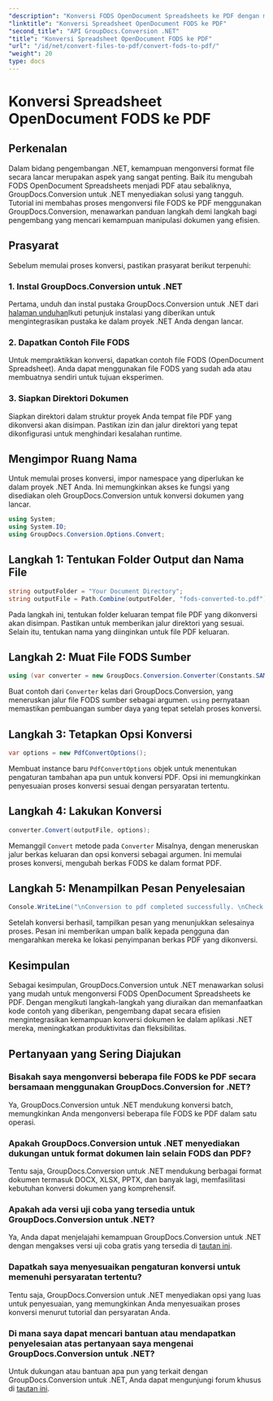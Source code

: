 ```yaml
---
"description": "Konversi FODS OpenDocument Spreadsheets ke PDF dengan mudah menggunakan GroupDocs.Conversion for .NET. Tingkatkan aplikasi .NET Anda dengan konversi dokumen yang lancar."
"linktitle": "Konversi Spreadsheet OpenDocument FODS ke PDF"
"second_title": "API GroupDocs.Conversion .NET"
"title": "Konversi Spreadsheet OpenDocument FODS ke PDF"
"url": "/id/net/convert-files-to-pdf/convert-fods-to-pdf/"
"weight": 20
type: docs
---
```

# Konversi Spreadsheet OpenDocument FODS ke PDF

## Perkenalan
Dalam bidang pengembangan .NET, kemampuan mengonversi format file secara lancar merupakan aspek yang sangat penting. Baik itu mengubah FODS OpenDocument Spreadsheets menjadi PDF atau sebaliknya, GroupDocs.Conversion untuk .NET menyediakan solusi yang tangguh. Tutorial ini membahas proses mengonversi file FODS ke PDF menggunakan GroupDocs.Conversion, menawarkan panduan langkah demi langkah bagi pengembang yang mencari kemampuan manipulasi dokumen yang efisien.
## Prasyarat
Sebelum memulai proses konversi, pastikan prasyarat berikut terpenuhi:
### 1. Instal GroupDocs.Conversion untuk .NET
Pertama, unduh dan instal pustaka GroupDocs.Conversion untuk .NET dari [halaman unduhan](https://releases.groupdocs.com/conversion/net/)Ikuti petunjuk instalasi yang diberikan untuk mengintegrasikan pustaka ke dalam proyek .NET Anda dengan lancar.
### 2. Dapatkan Contoh File FODS
Untuk mempraktikkan konversi, dapatkan contoh file FODS (OpenDocument Spreadsheet). Anda dapat menggunakan file FODS yang sudah ada atau membuatnya sendiri untuk tujuan eksperimen.
### 3. Siapkan Direktori Dokumen
Siapkan direktori dalam struktur proyek Anda tempat file PDF yang dikonversi akan disimpan. Pastikan izin dan jalur direktori yang tepat dikonfigurasi untuk menghindari kesalahan runtime.

## Mengimpor Ruang Nama
Untuk memulai proses konversi, impor namespace yang diperlukan ke dalam proyek .NET Anda. Ini memungkinkan akses ke fungsi yang disediakan oleh GroupDocs.Conversion untuk konversi dokumen yang lancar.

```csharp
using System;
using System.IO;
using GroupDocs.Conversion.Options.Convert;
```
## Langkah 1: Tentukan Folder Output dan Nama File
```csharp
string outputFolder = "Your Document Directory";
string outputFile = Path.Combine(outputFolder, "fods-converted-to.pdf");
```
Pada langkah ini, tentukan folder keluaran tempat file PDF yang dikonversi akan disimpan. Pastikan untuk memberikan jalur direktori yang sesuai. Selain itu, tentukan nama yang diinginkan untuk file PDF keluaran.
## Langkah 2: Muat File FODS Sumber
```csharp
using (var converter = new GroupDocs.Conversion.Converter(Constants.SAMPLE_FODS))
```
Buat contoh dari `Converter` kelas dari GroupDocs.Conversion, yang meneruskan jalur file FODS sumber sebagai argumen. `using` pernyataan memastikan pembuangan sumber daya yang tepat setelah proses konversi.
## Langkah 3: Tetapkan Opsi Konversi
```csharp
var options = new PdfConvertOptions();
```
Membuat instance baru `PdfConvertOptions` objek untuk menentukan pengaturan tambahan apa pun untuk konversi PDF. Opsi ini memungkinkan penyesuaian proses konversi sesuai dengan persyaratan tertentu.
## Langkah 4: Lakukan Konversi
```csharp
converter.Convert(outputFile, options);
```
Memanggil `Convert` metode pada `Converter` Misalnya, dengan meneruskan jalur berkas keluaran dan opsi konversi sebagai argumen. Ini memulai proses konversi, mengubah berkas FODS ke dalam format PDF.
## Langkah 5: Menampilkan Pesan Penyelesaian
```csharp
Console.WriteLine("\nConversion to pdf completed successfully. \nCheck output in {0}", outputFolder);
```
Setelah konversi berhasil, tampilkan pesan yang menunjukkan selesainya proses. Pesan ini memberikan umpan balik kepada pengguna dan mengarahkan mereka ke lokasi penyimpanan berkas PDF yang dikonversi.

## Kesimpulan
Sebagai kesimpulan, GroupDocs.Conversion untuk .NET menawarkan solusi yang mudah untuk mengonversi FODS OpenDocument Spreadsheets ke PDF. Dengan mengikuti langkah-langkah yang diuraikan dan memanfaatkan kode contoh yang diberikan, pengembang dapat secara efisien mengintegrasikan kemampuan konversi dokumen ke dalam aplikasi .NET mereka, meningkatkan produktivitas dan fleksibilitas.
## Pertanyaan yang Sering Diajukan
### Bisakah saya mengonversi beberapa file FODS ke PDF secara bersamaan menggunakan GroupDocs.Conversion for .NET?
Ya, GroupDocs.Conversion untuk .NET mendukung konversi batch, memungkinkan Anda mengonversi beberapa file FODS ke PDF dalam satu operasi.
### Apakah GroupDocs.Conversion untuk .NET menyediakan dukungan untuk format dokumen lain selain FODS dan PDF?
Tentu saja, GroupDocs.Conversion untuk .NET mendukung berbagai format dokumen termasuk DOCX, XLSX, PPTX, dan banyak lagi, memfasilitasi kebutuhan konversi dokumen yang komprehensif.
### Apakah ada versi uji coba yang tersedia untuk GroupDocs.Conversion untuk .NET?
Ya, Anda dapat menjelajahi kemampuan GroupDocs.Conversion untuk .NET dengan mengakses versi uji coba gratis yang tersedia di [tautan ini](https://releases.groupdocs.com/).
### Dapatkah saya menyesuaikan pengaturan konversi untuk memenuhi persyaratan tertentu?
Tentu saja, GroupDocs.Conversion untuk .NET menyediakan opsi yang luas untuk penyesuaian, yang memungkinkan Anda menyesuaikan proses konversi menurut tutorial dan persyaratan Anda.
### Di mana saya dapat mencari bantuan atau mendapatkan penyelesaian atas pertanyaan saya mengenai GroupDocs.Conversion untuk .NET?
Untuk dukungan atau bantuan apa pun yang terkait dengan GroupDocs.Conversion untuk .NET, Anda dapat mengunjungi forum khusus di [tautan ini](https://forum.groupdocs.com/c/conversion/11).